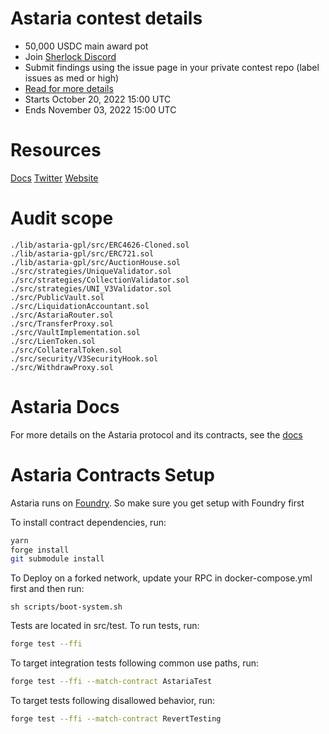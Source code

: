 # Astaria contest details

- 50,000 USDC main award pot
- Join [Sherlock Discord](https://discord.gg/MABEWyASkp)
- Submit findings using the issue page in your private contest repo (label issues as med or high)
- [Read for more details](https://docs.sherlock.xyz/audits/watsons)
- Starts October 20, 2022 15:00 UTC
- Ends November 03, 2022 15:00 UTC

# Resources

[Docs](https://docs.astaria.xyz/docs/intro)
[Twitter](https://twitter.com/AstariaXYZ)
[Website](https://astaria.xyz/)

# Audit scope

```
./lib/astaria-gpl/src/ERC4626-Cloned.sol
./lib/astaria-gpl/src/ERC721.sol
./lib/astaria-gpl/src/AuctionHouse.sol
./src/strategies/UniqueValidator.sol
./src/strategies/CollectionValidator.sol
./src/strategies/UNI_V3Validator.sol
./src/PublicVault.sol
./src/LiquidationAccountant.sol
./src/AstariaRouter.sol
./src/TransferProxy.sol
./src/VaultImplementation.sol
./src/LienToken.sol
./src/CollateralToken.sol
./src/security/V3SecurityHook.sol
./src/WithdrawProxy.sol
```

# Astaria Docs
For more details on the Astaria protocol and its contracts, see the [docs](https://docs.astaria.xyz/docs/intro)

# Astaria Contracts Setup

Astaria runs on [Foundry](https://github.com/foundry-rs/foundry).
So make sure you get setup with Foundry first

To install contract dependencies, run:

```sh
yarn
forge install
git submodule install
```


To Deploy on a forked network, update your RPC in docker-compose.yml first and then run:

```
sh scripts/boot-system.sh
```




Tests are located in src/test. To run tests, run:

```sh
forge test --ffi
```

To target integration tests following common use paths, run:

```sh
forge test --ffi --match-contract AstariaTest
```

To target tests following disallowed behavior, run:

```sh
forge test --ffi --match-contract RevertTesting
```